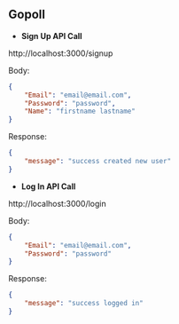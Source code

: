 ## Gopoll

- **Sign Up API Call**

http://localhost:3000/signup

Body:

```json
{
    "Email": "email@email.com",
    "Password": "password",
    "Name": "firstname lastname"
}
```

Response: 

```json
{
    "message": "success created new user"
}
```

- **Log In API Call**

http://localhost:3000/login

Body:

```json
{
    "Email": "email@email.com",
    "Password": "password"
}
```

Response: 

```json
{
    "message": "success logged in"
}
```